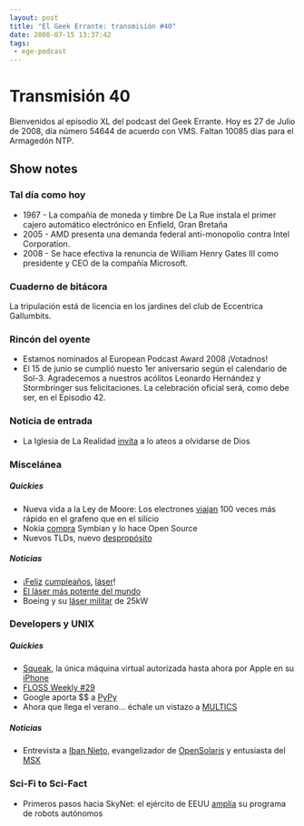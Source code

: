 ```yaml
---
layout: post
title: "El Geek Errante: transmisión #40"
date: 2008-07-15 13:37:42
tags:
 - ege-podcast
---
```


# Transmisión 40
Bienvenidos al episodio XL del podcast del Geek Errante. Hoy es 27 de Julio de 2008, día número 54644 de acuerdo con VMS. Faltan 10085 días para el Armagedón NTP.

## Show notes

### Tal día como hoy
- 1967 - La compañía de moneda y timbre De La Rue instala el primer cajero automático electrónico en Enfield, Gran Bretaña
- 2005 - AMD presenta una demanda federal anti-monopolio contra Intel Corporation.
- 2008 - Se hace efectiva la renuncia de William Henry Gates III como presidente y CEO de la compañía Microsoft.

### Cuaderno de bitácora
La tripulación está de licencia en los jardines del club de Eccentrica Gallumbits.

### Rincón del oyente
- Estamos nominados al European Podcast Award 2008 ¡Votadnos!
- El 15 de junio se cumplió nuesto 1er aniversario según el calendario de Sol-3. Agradecemos a nuestros acólitos Leonardo Hernández y Stormbringer sus felicitaciones. La celebración oficial será, como debe ser, en el Episodio 42.

### Noticia de entrada
- La Iglesia de La Realidad [invita](http://www.dvorak.org/blog/2008/06/12/church-of-reality-calls-on-atheists-to-give-up-on-god/) a lo ateos a olvidarse de Dios

### Miscelánea

##### Quickies
- Nueva vida a la Ley de Moore: Los electrones [viajan](https://www.sciencedaily.com/releases/2008/03/080324094514.htm) 100 veces más rápido en el grafeno que en el silicio
- Nokia [compra](http://www.nokia.com/en_int/news/releases/2008/12/02/nokia-acquires-symbian-limited) Symbian y lo hace Open Source
- Nuevos TLDs, nuevo [despropósito](http://www.reuters.com/article/us-internet-names-idUSN2635186520080626)

##### Noticias
- ¡[Feliz](https://www.wired.com/2008/06/gallery-lasers/) [cumpleaños](https://www.wired.com/2008/05/dayintech-0516-2/), [láser](https://en.wikipedia.org/wiki/Laser)!
- [El láser más potente del mundo](http://www.elmundo.es/elmundo/2008/04/10/ciencia/1207844976.html)
- Boeing y su [láser militar](http://gizmodo.com/5013018/boeing-successfully-fires-25-kw-solid-state-lasers-laser-weapons-one-step-closer-to-being-a-reality) de 25kW

### Developers y UNIX

##### Quickies
- [Squeak](http://squeak.org/), la única máquina virtual autorizada hasta ahora por Apple en su [iPhone](https://news.squeak.org/2008/06/11/squeak-on-the-iphone/)
- [FLOSS Weekly #29](https://twit.tv/shows/floss-weekly/episodes/29)
- Google aporta $$ a [PyPy](https://morepypy.blogspot.com.es/2008/06/pypy-improvements.html)
- Ahora que llega el verano… échale un vistazo a [MULTICS](https://www.linux.com/news/mit-releases-sources-multics-father-unix)

##### Noticias
- Entrevista a [Iban Nieto](https://twitter.com/ibannieto), evangelizador de [OpenSolaris](https://es.wikipedia.org/wiki/OpenSolaris) y entusiasta del [MSX](https://www.msx.org/)

### Sci-Fi to Sci-Fact
- Primeros pasos hacia SkyNet: el ejército de EEUU [amplía](https://www.engadget.com/2008/02/29/army-orders-24-new-sentry-bots-judgment-day-moved-up-two-months/) su programa de robots autónomos

